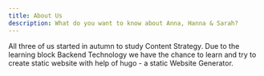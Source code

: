 ```yaml
---
title: About Us
description: What do you want to know about Anna, Hanna & Sarah?
---
```


All three of us started in autumn to study Content Strategy. Due to the learning block Backend Technology we have the chance to learn and try to create static website with help of hugo - a static Website Generator.
